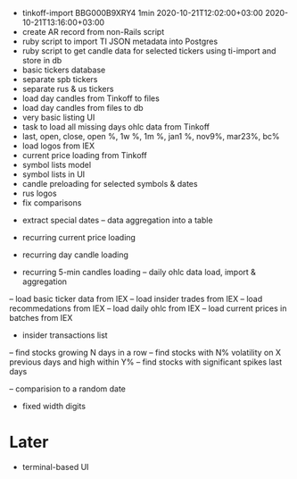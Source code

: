 + tinkoff-import BBG000B9XRY4 1min 2020-10-21T12:02:00+03:00 2020-10-21T13:16:00+03:00
+ create AR record from non-Rails script
+ ruby script to import TI JSON metadata into Postgres
+ ruby script to get candle data for selected tickers using ti-import and store in db
+ basic tickers database
+ separate spb tickers
+ separate rus & us tickers
+ load day candles from Tinkoff to files
+ load day candles from files to db
+ very basic listing UI
+ task to load all missing days ohlc data from Tinkoff
+ last, open, close, open %, 1w %, 1m %, jan1 %, nov9%, mar23%, bc%
+ load logos from IEX
+ current price loading from Tinkoff
+ symbol lists model
+ symbol lists in UI
+ candle preloading for selected symbols & dates
+ rus logos
+ fix comparisons

- extract special dates
– data aggregation into a table

- recurring current price loading
- recurring day candle loading
- recurring 5-min candles loading
– daily ohlc data load, import & aggregation

– load basic ticker data from IEX
– load insider trades from IEX
– load recommedations from IEX
– load daily ohlc from IEX
– load current prices in batches from IEX

- insider transactions list

– find stocks growing N days in a row
– find stocks with N% volatility on X previous days and high within Y%
– find stocks with significant spikes last days

– comparision to a random date
- fixed width digits

# Later
- terminal-based UI
